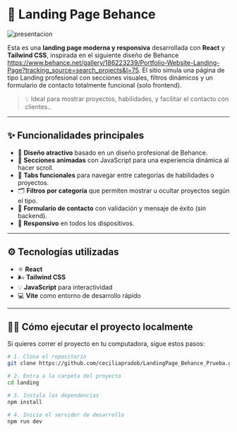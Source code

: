 # 🚀 Landing Page Behance 

![presentacion](https://github.com/user-attachments/assets/3d7b6a72-9dd7-431d-a4ee-3b96fb8febb3)


Esta es una **landing page moderna y responsiva** desarrollada con **React** y **Tailwind CSS**, inspirada en el siguiente diseño de Behance https://www.behance.net/gallery/186223239/Portfolio-Website-Landing-Page?tracking_source=search_projects&l=75. El sitio simula una página de tipo Landing  profesional con secciones visuales, filtros dinámicos y un formulario de contacto totalmente funcional (solo frontend).

> 💡 Ideal para mostrar proyectos, habilidades, y facilitar el contacto con clientes..

---

## ✨ Funcionalidades principales

- 🎨 **Diseño atractivo** basado en un diseño profesional de Behance.
- 🧭 **Secciones animadas** con JavaScript para una experiencia dinámica al hacer scroll.
- 🧩 **Tabs funcionales** para navegar entre categorías de habilidades o proyectos.
- 🗂️ **Filtros por categoría** que permiten mostrar u ocultar proyectos según el tipo.
- 📨 **Formulario de contacto** con validación y mensaje de éxito (sin backend).
- 📱 **Responsivo** en todos los dispositivos.

---

## ⚙️ Tecnologías utilizadas

- ⚛️ **React**
- 🌬️ **Tailwind CSS**
- 💡 **JavaScript** para interactividad
- 💻 **Vite** como entorno de desarrollo rápido

---

## 🧑‍💻 Cómo ejecutar el proyecto localmente

Si quieres correr el proyecto en tu computadora, sigue estos pasos:

```bash
# 1. Clona el repositorio
git clone https://github.com/ceciliapradob/LandingPage_Behance_Prueba.git

# 2. Entra a la carpeta del proyecto
cd landing

# 3. Instala las dependencias
npm install

# 4. Inicia el servidor de desarrollo
npm run dev
